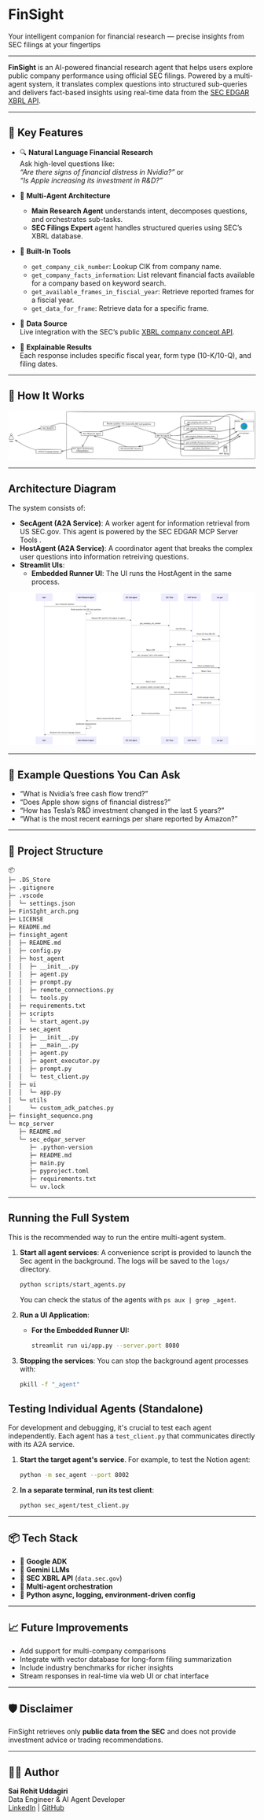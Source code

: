# FinSight
Your intelligent companion for financial research — precise insights from SEC filings at your fingertips

---

**FinSight** is an AI-powered financial research agent that helps users explore public company performance using official SEC filings. Powered by a multi-agent system, it translates complex questions into structured sub-queries and delivers fact-based insights using real-time data from the [SEC EDGAR XBRL API](https://www.sec.gov/edgar/sec-api-documentation).

---

## 🚀 Key Features

- 🔍 **Natural Language Financial Research**  
  Ask high-level questions like:  
  _“Are there signs of financial distress in Nvidia?”_ or  
  _“Is Apple increasing its investment in R&D?”_

- 🧠 **Multi-Agent Architecture**  
  - **Main Research Agent** understands intent, decomposes questions, and orchestrates sub-tasks.
  - **SEC Filings Expert** agent handles structured queries using SEC’s XBRL database.

- 🧰 **Built-In Tools**
  - `get_company_cik_number`: Lookup CIK from company name.
  - `get_company_facts_information`: List relevant financial facts available for a company based on keyword search.
  - `get_available_frames_in_fiscial_year`: Retrieve reported frames for a fiscial year.
  - `get_data_for_frame`: Retrieve data for a specific frame.

- 🔗 **Data Source**  
  Live integration with the SEC’s public [XBRL company concept API](https://data.sec.gov/api/xbrl/companyconcept/).

- 📖 **Explainable Results**  
  Each response includes specific fiscal year, form type (10-K/10-Q), and filing dates.

---

## 🧠 How It Works

![finsight_image](FinSIght_arch.png)

---
## Architecture Diagram

The system consists of:

- **SecAgent (A2A Service)**: A worker agent for information retrieval from US SEC.gov. This agent is powered by the SEC EDGAR MCP Server Tools .
- **HostAgent (A2A Service)**: A coordinator agent that breaks the complex user questions into information retreiving questions.
- **Streamlit UIs**: 
  - **Embedded Runner UI**: The UI runs the HostAgent in the same process.

![sequence](finsight_sequence.png)

---

## 💼 Example Questions You Can Ask

- “What is Nvidia’s free cash flow trend?”
- “Does Apple show signs of financial distress?”
- “How has Tesla’s R&D investment changed in the last 5 years?”
- “What is the most recent earnings per share reported by Amazon?”

---

## 📁 Project Structure

```
📦 
├─ .DS_Store
├─ .gitignore
├─ .vscode
│  └─ settings.json
├─ FinSIght_arch.png
├─ LICENSE
├─ README.md
├─ finsight_agent
│  ├─ README.md
│  ├─ config.py
│  ├─ host_agent
│  │  ├─ __init__.py
│  │  ├─ agent.py
│  │  ├─ prompt.py
│  │  ├─ remote_connections.py
│  │  └─ tools.py
│  ├─ requirements.txt
│  ├─ scripts
│  │  └─ start_agent.py
│  ├─ sec_agent
│  │  ├─ __init__.py
│  │  ├─ __main__.py
│  │  ├─ agent.py
│  │  ├─ agent_executor.py
│  │  ├─ prompt.py
│  │  └─ test_client.py
│  ├─ ui
│  │  └─ app.py
│  └─ utils
│     └─ custom_adk_patches.py
├─ finsight_sequence.png
└─ mcp_server
   ├─ README.md
   └─ sec_edgar_server
      ├─ .python-version
      ├─ README.md
      ├─ main.py
      ├─ pyproject.toml
      ├─ requirements.txt
      └─ uv.lock
```

---

## Running the Full System

This is the recommended way to run the entire multi-agent system.

1.  **Start all agent services**:
    A convenience script is provided to launch the Sec agent in the background. The logs will be saved to the `logs/` directory.

    ```bash
    python scripts/start_agents.py
    ```

    You can check the status of the agents with `ps aux | grep _agent`.

2.  **Run a UI Application**:

    - **For the Embedded Runner UI:**
      ```bash
      streamlit run ui/app.py --server.port 8080
      ```

3.  **Stopping the services**:
    You can stop the background agent processes with:
    ```bash
    pkill -f "_agent"
    ```

## Testing Individual Agents (Standalone)

For development and debugging, it's crucial to test each agent independently. Each agent has a `test_client.py` that communicates directly with its A2A service.

1.  **Start the target agent's service**. For example, to test the Notion agent:

    ```bash
    python -m sec_agent --port 8002
    ```

2.  **In a separate terminal, run its test client**:

    ```bash
    python sec_agent/test_client.py
    ```


---

## 📦 Tech Stack

- 🧩 **Google ADK**
- 🧠 **Gemini LLMs**
- 📄 **SEC XBRL API** (`data.sec.gov`)
- 🔌 **Multi-agent orchestration**
- 📜 **Python async, logging, environment-driven config**

---

## 📈 Future Improvements

- Add support for multi-company comparisons
- Integrate with vector database for long-form filing summarization
- Include industry benchmarks for richer insights
- Stream responses in real-time via web UI or chat interface

---

## 🛡️ Disclaimer

FinSight retrieves only **public data from the SEC** and does not provide investment advice or trading recommendations.

---

## 🧑‍💻 Author

**Sai Rohit Uddagiri**  
Data Engineer & AI Agent Developer  
[LinkedIn](https://www.linkedin.com/in/sairohituddagiri/) | [GitHub](https://github.com/Rohituddagiri)
